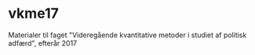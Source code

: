# vkme17
Materialer til faget "Videregående kvantitative metoder i studiet af politisk adfærd", efterår 2017
